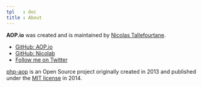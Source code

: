 ```yaml
---
tpl   : doc
title : About
---
```


<strong>AOP.io</strong> was created and is maintained by [Nicolas Tallefourtane](http://nicolab.net).

  * [GitHub: AOP.io](https://github.com/aop-io)
  * [GitHub: Nicolab](https://github.com/Nicolab)
  * [Follow me on Twitter](https://twitter.com/Nicolab_net)

[php-aop](/en/php/doc) is an Open Source project originally created in 2013
and published under the [MIT license](/en/php/doc/license.html) in 2014.